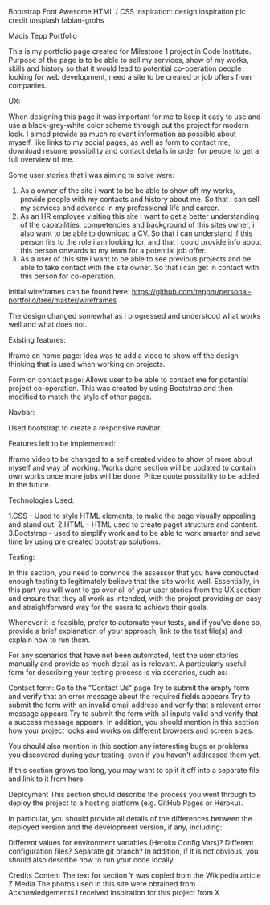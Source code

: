 Bootstrap 
Font Awesome 
HTML / CSS 
Inspiration: design inspiration
pic credit unsplash fabian-grohs 


Madis Tepp Portfolio 

This is my portfolio page created for Milestone 1 project in Code Institute. Purpose of the page is to be able to sell my services, show of my works, skills and history
so that it would lead to potential co-operation people looking for web development, need a site to be created or job offers from companies.


UX:

When designing this page it was important for me to keep it easy to use and use a black-grey-white color scheme through out the project for modern look.
I aimed provide as much relevant information as possible about myself, like links to my social pages, as well as form to contact me, download resume possibility and contact details in order for people to get a full overview of me.

Some user stories that i was aiming to solve were: 

1. As a owner of the site i want to be be able to show off my works, provide people with my contacts and history about me.
   So that i can sell my services and advance in my professional life and career. 
2. As an HR employee visiting this site i want to get a better understanding of the capabilities, competencies and background of this sites owner, i also want to be able to download a CV.
   So that i can understand if this person fits to the role i am looking for, and that i could provide info about this person onwards to my team for a potential job offer.
3. As a user of this site i want to be able to see previous projects and be able to take contact with the site owner.
   So that i can get in contact with this person for co-operation.

Initial wireframes can be found here: 
https://github.com/teppm/personal-portfolio/tree/master/wireframes

The design changed somewhat as i progressed and understood what works well and what does not. 

Existing features:

Iframe on home page: 
Idea was to add a video to show off the design thinking that is used when working on projects. 

Form on contact page: 
Allows user to be able to contact me for potential project co-operation. This was created by using Bootstrap and then modified to match the style of other pages.

Navbar: 

Used bootstrap to create a responsive navbar. 


Features left to be implemented: 

Iframe video to be changed to a self created video to show of more about myself and way of working.
Works done section will be updated to contain own works once more jobs will be done. 
Price quote possibility to be added in the future.


Technologies Used:

1.CSS - Used to style HTML elements, to make the page visually appealing and stand out.
2.HTML - HTML used to create paget structure and content.
3.Bootstrap - used to simplify work and to be able to work smarter and save time by using pre created bootstrap solutions. 



Testing: 

In this section, you need to convince the assessor that you have conducted enough testing to legitimately believe that the site works well. Essentially, in this part you will want to go over all of your user stories from the UX section and ensure that they all work as intended, with the project providing an easy and straightforward way for the users to achieve their goals.

Whenever it is feasible, prefer to automate your tests, and if you've done so, provide a brief explanation of your approach, link to the test file(s) and explain how to run them.

For any scenarios that have not been automated, test the user stories manually and provide as much detail as is relevant. A particularly useful form for describing your testing process is via scenarios, such as:

Contact form:
Go to the "Contact Us" page
Try to submit the empty form and verify that an error message about the required fields appears
Try to submit the form with an invalid email address and verify that a relevant error message appears
Try to submit the form with all inputs valid and verify that a success message appears.
In addition, you should mention in this section how your project looks and works on different browsers and screen sizes.

You should also mention in this section any interesting bugs or problems you discovered during your testing, even if you haven't addressed them yet.

If this section grows too long, you may want to split it off into a separate file and link to it from here.

Deployment
This section should describe the process you went through to deploy the project to a hosting platform (e.g. GitHub Pages or Heroku).

In particular, you should provide all details of the differences between the deployed version and the development version, if any, including:

Different values for environment variables (Heroku Config Vars)?
Different configuration files?
Separate git branch?
In addition, if it is not obvious, you should also describe how to run your code locally.

Credits
Content
The text for section Y was copied from the Wikipedia article Z
Media
The photos used in this site were obtained from ...
Acknowledgements
I received inspiration for this project from X